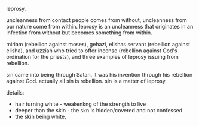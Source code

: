 leprosy.

uncleanness from contact people comes from without, uncleanness from our nature come
from within. leprosy is an uncleanness that originates in an infection from
without but becomes something from within.

miriam (rebellion against moses), gehazi, elishas servant (rebellion against elisha),
and uzziah who tried to offer incense (rebellion against God's ordination for the
priests), and three examples of leprosy issuing from rebellion.

sin came into being through Satan. it was his invention through his rebellion against God. actually all sin is rebellion. sin is a matter of leprosy.

details:
- hair turning white - weakenkng of the strength to live
- deeper than the skin - the skn is hidden/covered and not confessed
- the skin being white, 
